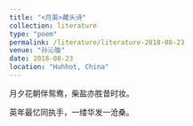 ```yaml
---
title: "<月英>藏头诗"
collection: literature
type: "poem"
permalink: /literature/literature-2018-08-23
venue: "孙沁璇"
date: 2018-08-23
location: "Huhhot, China"
---
```


月夕花朝伴鸳鸯，柴盐亦胜昔时妆。

英年最忆同执手，一缕华发一沧桑。